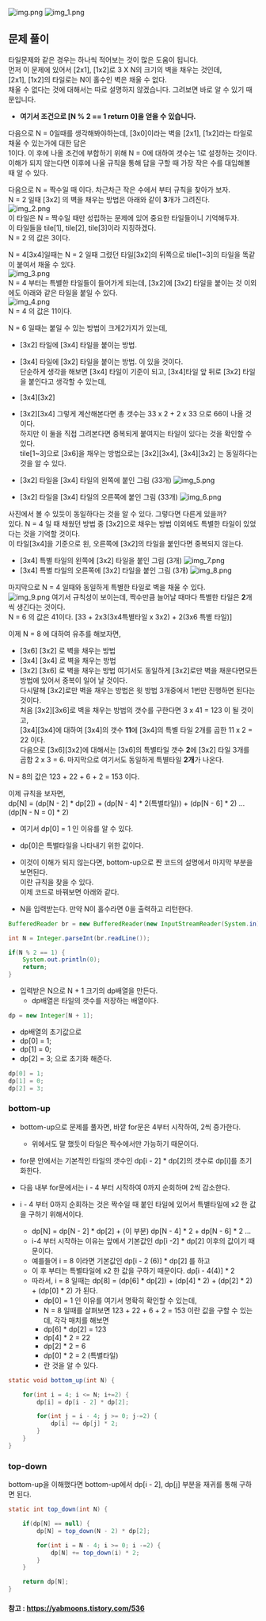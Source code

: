 ![img.png](img.png)
![img_1.png](img_1.png)


## 문제 풀이
타일문제와 같은 경우는 하나씩 적어보는 것이 많은 도움이 됩니다.   
먼저 이 문제에 있어서 [2x1], [1x2]로 3 X N의 크기의 벽을 채우는 것인데,   
[2x1], [1x2]의 타일로는 N이 홀수인 벽은 채울 수 없다.   
채울 수 없다는 것에 대해서는 따로 설명하지 않겠습니다. 그려보면 바로 알 수 있기 때문입니다.  
- **여기서 조건으로 [N % 2 == 1 return 0]을 얻을 수 있습니다.**  

다음으로 N = 0일때를 생각해봐야하는데, [3x0]이라는 벽을 [2x1], [1x2]라는 타일로 채울 수 있는가에 대한 답은   
1이다. 이 후에 나올 조건에 부합하기 위해 N = 0에 대하여 갯수는 1로 설정하는 것이다.   
이해가 되지 않는다면 이후에 나올 규칙을 통해 답을 구할 때 가장 작은 수를 대입해볼 때 알 수 있다.   

다음으로 N = 짝수일 때 이다. 차근차근 작은 수에서 부터 규칙을 찾아가 보자.   
N = 2 일때 [3x2] 의 벽을 채우는 방법은 아래와 같이 **3**개가 그려진다.  
![img_2.png](img_2.png)    
이 타일은 N = 짝수일 때만 성립하는 문제에 있어 중요한 타일들이니 기억해두자.   
이 타일들을 tile[1], tile[2], tile[3]이라 지칭하겠다.  
N = 2 의 값은 3이다.


N = 4[3x4]일때는  N = 2 일때 그렸던 타일[3x2]의 뒤쪽으로 tile[1~3]의 타일을 똑같이 붙여서 채울 수 있다.    
![img_3.png](img_3.png)    
N = 4 부터는 특별한 타일들이 들어가게 되는데, [3x2]에 [3x2] 타일을 붙이는 것 이외에도 아래와 같은 타일을 붙일 수 있다.   
![img_4.png](img_4.png)   
N = 4 의 값은 11이다. 

N = 6 일때는 붙일 수 있는 방법이 크게2가지가 있는데,   
- [3x2] 타일에 [3x4] 타일을 붙이는 방법.
- [3x4] 타일에 [3x2] 타일을 붙이는 방법.
이 있을 것이다.   
단순하게 생각을 해보면 [3x4] 타일이 기준이 되고, [3x4]타일 앞 뒤로 [3x2] 타일을 붙인다고 생각할 수 있는데,   
- [3x4][3x2]
- [3x2][3x4]
그렇게 계산해본다면 총 갯수는 33 x 2 + 2 x 33 으로 66이 나올 것이다.   
하지만 이 둘을 직접 그려본다면 중복되게 붙여지는 타일이 있다는 것을 확인할 수 있다.  
tile[1~3]으로 [3x6]을 채우는 방법으로는 [3x2][3x4], [3x4][3x2] 는 동일하다는 것을 알 수 있다.    

- [3x2] 타일을 [3x4] 타일의 왼쪽에 붙인 그림 (33개)
![img_5.png](img_5.png) 
- [3x2] 타일을 [3x4] 타일의 오른쪽에 붙인 그림 (33개)
![img_6.png](img_6.png)

사진에서 볼 수 있듯이 동일하다는 것을 알 수 있다. 그렇다면 다른게 있을까?   
있다. N = 4 일 때 채웠던 방법 중 [3x2]으로 채우는 방법 이외에도 특별한 타일이 있었다는 것을 기억할 것이다.   
이 타일[3x4]을 기준으로 왼, 오른쪽에 [3x2]의 타일을 붙인다면 중복되지 않는다.   

- [3x4] 특별 타일의 왼쪽에 [3x2] 타일을 붙인 그림 (3개)
![img_7.png](img_7.png)
- [3x4] 특별 타일의 오른쪽에 [3x2] 타일을 붙인 그림 (3개)
![img_8.png](img_8.png)

마지막으로 N = 4 일때와 동일하게 특별한 타일로 벽을 채울 수 있다.  
![img_9.png](img_9.png)
여기서 규칙성이 보이는데, 짝수만큼 늘어날 때마다 특별한 타일은 **2**개 씩 생긴다는 것이다.   
N = 6 의 값은 41이다. [33 + 2x3(3x4특별타일 x 3x2) + 2(3x6 특별 타일)]

이제 N = 8 에 대하여 유추를 해보자면,
- [3x6] [3x2] 로 벽을 채우는 방법
- [3x4] [3x4] 로 벽을 채우는 방법
- [3x2] [3x6] 로 벽을 채우는 방법
여기서도 동일하게 [3x2]로만 벽을 채운다면모든 방법에 있어서 중복이 일어 날 것이다.   
다시말해 [3x2]로만 벽을 채우는 방법은 윗 방법 3개중에서 1번만 진행하면 된다는 것이다.   
처음 [3x2][3x6]로 벽을 채우는 방법의 갯수를 구한다면 3 x 41 = 123 이 될 것이고,   
[3x4][3x4]에 대하여 [3x4]의 갯수 **11**에 [3x4]의 특별 타일 2개를 곱한 11 x 2 = 22 이다.  
다음으로 [3x6][3x2]에 대해서는 [3x6]의 특별타일 갯수 **2**에 [3x2] 타일 3개를 곱합 2 x 3 = 6.
마지막으로 여기서도 동일하게 특별타일 **2개**가 나온다.  

N = 8의 값은 123 + 22 + 6 + 2 = 153 이다.   

이제 규칙을 보자면,   
dp[N] = (dp[N - 2] * dp[2]) + (dp[N - 4] * 2(특별타일)) + (dp[N - 6] * 2) ... (dp[N - N = 0] * 2)   
- 여기서 dp[0] = 1 인 이유를 알 수 있다. 
- dp[0]은 특별타일을 나타내기 위한 값이다.
- 이것이 이해가 되지 않는다면, bottom-up으로 짠 코드의 설명에서 마지막 부분을 보면된다.   
이란 규칙을 찾을 수 있다.  
이제 코드로 바꿔보면 아래와 같다.

- N을 입력받는다. 만약 N이 홀수라면 0을 출력하고 리턴한다.
```java
BufferedReader br = new BufferedReader(new InputStreamReader(System.in));

int N = Integer.parseInt(br.readLine());

if(N % 2 == 1) {
    System.out.println(0);
    return;
}
```
- 입력받은 N으로 N + 1 크기의 dp배열을 만든다.
  - dp배열은 타일의 갯수를 저장하는 배열이다.
```java
dp = new Integer[N + 1];
```
- dp배열의 초기값으로
- dp[0] = 1;
- dp[1] = 0;
- dp[2] = 3;
으로 초기화 해준다.
```java
dp[0] = 1;
dp[1] = 0;
dp[2] = 3;
```

### bottom-up
- bottom-up으로 문제를 풀자면, 바깥 for문은 4부터 시작하여, 2씩 증가한다.   
  - 위에서도 말 했듯이 타일은 짝수에서만 가능하기 때문이다.  

- for문 안에서는 기본적인 타일의 갯수인 dp[i - 2] * dp[2]의 갯수로 dp[i]를 초기화한다.   
- 다음 내부 for문에서는 i - 4 부터 시작하여 0까지 순회하며 2씩 감소한다.
- i - 4 부터 0까지 순회하는 것은 짝수일 때 붙인 타일에 있어서 특별타일에  x2 한 값을 구하기 위해서이다.
  - dp[N] = dp[N - 2] * dp[2] + (이 부분) dp[N - 4] * 2 + dp[N - 6] * 2 ...
  - i-4 부터 시작하는 이유는 앞에서 기본값인 dp[i -2] * dp[2] 이후의 값이기 때문이다.
  - 예를들어 i = 8 이라면 기본값인 dp[i - 2 (6)] * dp[2] 를 하고
  - 이 후 부터는 특별타일에 x2 한 값을 구하기 때문이다. dp[i - 4(4)] * 2
  - 따라서, i = 8 일때는 dp[8] = (dp[6] * dp[2]) + (dp[4] * 2) + (dp[2] * 2) + (dp[0] * 2) 가 된다.
    - dp[0] = 1 인 이유를 여기서 명확히 확인할 수 있는데, 
    - N = 8 일때를 살펴보면 123 + 22 + 6 + 2 = 153 이란 값을 구할 수 있는데,  각각 매치를 해보면 
    - dp[6] * dp[2] = 123
    - dp[4] * 2 = 22
    - dp[2] * 2 = 6
    - dp[0] * 2 = 2 (특별타일)
    - 란 것을 알 수 있다.
```java
static void bottom_up(int N) {

    for(int i = 4; i <= N; i+=2) {
        dp[i] = dp[i - 2] * dp[2];

        for(int j = i - 4; j >= 0; j-=2) {
            dp[i] += dp[j] * 2;
        }
    }
}
```

### top-down
bottom-up을 이해했다면  bottom-up에서 dp[i - 2], dp[j] 부분을 재귀를 통해 구하면 된다.
```java
static int top_down(int N) {

    if(dp[N] == null) {
        dp[N] = top_down(N - 2) * dp[2];

        for(int i = N - 4; i >= 0; i -=2) {
            dp[N] += top_down(i) * 2;
        }
    }

    return dp[N];
}
```


#### 참고 : https://yabmoons.tistory.com/536